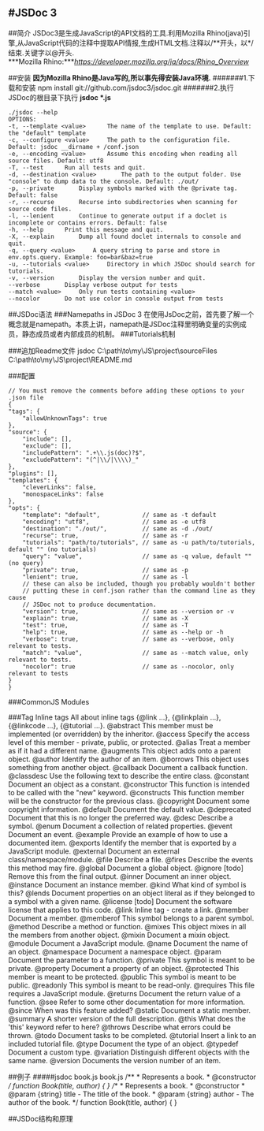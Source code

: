 #JSDoc 3
-------
##简介
JSDoc3是生成JavaScript的API文档的工具.利用Mozilla Rhino(java)引擎,从JavaScript代码的注释中提取API情报,生成HTML文档.注释以/\*\*开头，以\*/结束.关键字以@开头.  
***Mozilla Rhino:****https://developer.mozilla.org/ja/docs/Rhino_Overview*

##安装
**因为Mozilla Rhino是Java写的,所以事先得安装Java环境.**
#######1.下载和安装
npm install git://github.com/jsdoc3/jsdoc.git
#######2.执行
JSDoc的根目录下执行     **jsdoc \*.js**
   
	./jsdoc --help
	OPTIONS:
	-t, --template <value>		The name of the template to use. Default: the "default" template
	-c, --configure <value>		The path to the configuration file. Default: jsdoc __dirname + /conf.json
	-e, --encoding <value>		Assume this encoding when reading all source files. Default: utf8
	-T, --test		Run all tests and quit.
	-d, --destination <value>		The path to the output folder. Use "console" to dump data to the console. Default: ./out/
	-p, --private		Display symbols marked with the @private tag. Default: false
	-r, --recurse		Recurse into subdirectories when scanning for source code files.
	-l, --lenient		Continue to generate output if a doclet is incomplete or contains errors. Default: false
	-h, --help		Print this message and quit.
	-X, --explain		Dump all found doclet internals to console and quit.
	-q, --query <value>		A query string to parse and store in env.opts.query. Example: foo=bar&baz=true
	-u, --tutorials <value>		Directory in which JSDoc should search for tutorials.
	-v, --version		Display the version number and quit.
	--verbose		Display verbose output for tests
	--match <value>		Only run tests containing <value>
	--nocolor		Do not use color in console output from tests

##JSDoc语法
###Namepaths in JSDoc 3
在使用JsDoc之前，首先要了解一个概念就是namepath。本质上讲，namepath是JSDoc注释里明确变量的实例成员，静态成员或者内部成员的机制。
###Tutorials机制

###追加Readme文件
jsdoc C:\path\to\my\JS\project\sourceFiles C:\path\to\my\JS\project\README.md

###配置

	// You must remove the comments before adding these options to your .json file
	{
    "tags": {
        "allowUnknownTags": true
    },
    "source": {
        "include": [],
        "exclude": [],
        "includePattern": ".+\\.js(doc)?$",
        "excludePattern": "(^|\\/|\\\\)_"
    },
    "plugins": [],
    "templates": {
        "cleverLinks": false,
        "monospaceLinks": false
    },
    "opts": {
        "template": "default",            // same as -t default
        "encoding": "utf8",               // same as -e utf8
        "destination": "./out/",          // same as -d ./out/
        "recurse": true,                  // same as -r
        "tutorials": "path/to/tutorials", // same as -u path/to/tutorials, default "" (no tutorials)
        "query": "value",                 // same as -q value, default "" (no query)
        "private": true,                  // same as -p
        "lenient": true,                  // same as -l
        // these can also be included, though you probably wouldn't bother
        // putting these in conf.json rather than the command line as they cause
        // JSDoc not to produce documentation. 
        "version": true,                  // same as --version or -v
        "explain": true,                  // same as -X
        "test": true,                     // same as -T
        "help": true,                     // same as --help or -h
        "verbose": true,                  // same as --verbose, only relevant to tests.
        "match": "value",                 // same as --match value, only relevant to tests.
        "nocolor": true                   // same as --nocolor, only relevant to tests
    }
	}
###CommonJS Modules

###Tag
	Inline tags
	All about inline tags {@link ...}, {@linkplain ...}, {@linkcode ...}, {@tutorial ...}.
	@abstract
	This member must be implemented (or overridden) by the inheritor.
	@access
	Specify the access level of this member - private, public, or protected.
	@alias
	Treat a member as if it had a different name.
	@augments
	This object adds onto a parent object.
	@author
	Identify the author of an item.
	@borrows
	This object uses something from another object.
	@callback
	Document a callback function.
	@classdesc
	Use the following text to describe the entire class.
	@constant
	Document an object as a constant.
	@constructor
	This function is intended to be called with the "new" keyword.
	@constructs
	This function member will be the constructor for the previous class.
	@copyright
	Document some copyright information.
	@default
	Document the default value.
	@deprecated
	Document that this is no longer the preferred way.
	@desc
	Describe a symbol.
	@enum
	Document a collection of related properties.
	@event
	Document an event.
	@example
	Provide an example of how to use a documented item.
	@exports
	Identify the member that is exported by a JavaScript module.
	@external
	Document an external class/namespace/module.
	@file
	Describe a file.
	@fires
	Describe the events this method may fire.
	@global
	Document a global object.
	@ignore
	[todo] Remove this from the final output.
	@inner
	Document an inner object.
	@instance
	Document an instance member.
	@kind
	What kind of symbol is this?
	@lends
	Document properties on an object literal as if they belonged to a symbol with a given name.
	@license
	[todo] Document the software license that applies to this code.
	@link
	Inline tag - create a link.
	@member
	Document a member.
	@memberof
	This symbol belongs to a parent symbol.
	@method
	Describe a method or function.
	@mixes
	This object mixes in all the members from another object.
	@mixin
	Document a mixin object.
	@module
	Document a JavaScript module.
	@name
	Document the name of an object.
	@namespace
	Document a namespace object.
	@param
	Document the parameter to a function.
	@private
	This symbol is meant to be private.
	@property
	Document a property of an object.
	@protected
	This member is meant to be protected.
	@public
	This symbol is meant to be public.
	@readonly
	This symbol is meant to be read-only.
	@requires
	This file requires a JavaScript module.
	@returns
	Document the return value of a function.
	@see
	Refer to some other documentation for more information.
	@since
	When was this feature added?
	@static
	Document a static member.
	@summary
	A shorter version of the full description.
	@this
	What does the 'this' keyword refer to here?
	@throws
	Describe what errors could be thrown.
	@todo
	Document tasks to be completed.
	@tutorial
	Insert a link to an included tutorial file.
	@type
	Document the type of an object.
	@typedef
	Document a custom type.
	@variation
	Distinguish different objects with the same name.
	@version
	Documents the version number of an item.

##例子
#####jsdoc book.js
	book.js
	/**
	 * Represents a book.
	 * @constructor
	 */
	function Book(title, author) {
	}
	/**
	 * Represents a book.
	 * @constructor
	 * @param {string} title - The title of the book.
	 * @param {string} author - The author of the book.
	 */
	function Book(title, author) {
	}

##JSDoc结构和原理